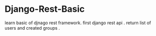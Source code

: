 # Django-Rest-Basic
learn basic of djnago rest framework.
first django rest api . return list of users and created groups . 

